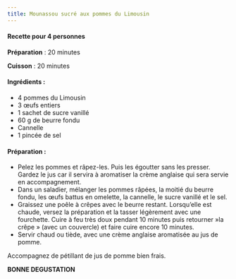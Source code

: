 ```yaml
---
title: Mounassou sucré aux pommes du Limousin
---
```




#### Recette pour 4 personnes

**Préparation** : 20 minutes

**Cuisson** : 20 minutes

#### Ingrédients :

* 4 pommes du Limousin
* 3 œufs entiers
* 1 sachet de sucre vanillé
* 60 g de beurre fondu
* Cannelle
* 1 pincée de sel

#### Préparation :

* Pelez les pommes et râpez-les. Puis les égoutter sans les presser. Gardez le jus car il servira à aromatiser la crème anglaise qui sera servie en accompagnement.
* Dans un saladier, mélanger les pommes râpées, la moitié du beurre fondu, les œufs battus en omelette, la cannelle, le sucre vanillé et le sel.
* Graissez une poêle à crêpes avec le beurre restant. Lorsqu’elle est chaude, versez la préparation et la tasser légèrement avec une fourchette. Cuire à feu  très doux pendant 10 minutes puis retourner »la crêpe » (avec un couvercle) et faire cuire encore 10 minutes.
* Servir chaud ou tiède, avec une crème anglaise aromatisée au jus de pomme. 

Accompagnez de pétillant de jus de pomme bien frais.

**BONNE DEGUSTATION**

